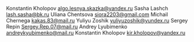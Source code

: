 Konstantin Kholopov algo.lesnya.skazka@yandex.ru
Sasha Lashch lash.sasha@bk.ru
Uliana Chentsova siora2203@gmail.com
Michail Chernega kakas.83@mail.ru
Yuliyu Zoshik yuliyuzoshik@yundex.ru
Sergey Repin Sergey.Rep.07@mail.ru
Andrey Lyubimenko andreykyubimenko@mail.ru
Konstantin Kholopov kir.kholopov@yandex.ru
